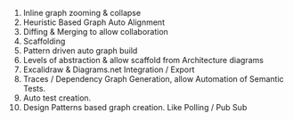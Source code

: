 1. Inline graph zooming & collapse
2. Heuristic Based Graph Auto Alignment
3. Diffing & Merging to allow collaboration
4. Scaffolding
5. Pattern driven auto graph build
6. Levels of abstraction & allow scaffold from Architecture diagrams
7. Excalidraw & Diagrams.net Integration / Export
8. Traces / Dependency Graph Generation, allow Automation of Semantic Tests.
9. Auto test creation.
10. Design Patterns based graph creation. Like Polling / Pub Sub